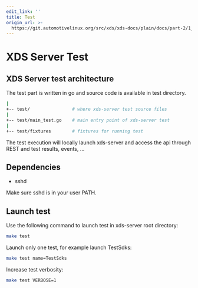 ```yaml
---
edit_link: ''
title: Test
origin_url: >-
  https://git.automotivelinux.org/src/xds/xds-docs/plain/docs/part-2/1_xds-server/5_test.md?h=halibut
---
```


<!-- WARNING: This file is generated by fetch_docs.js using /home/boron/Documents/AGL/docs-webtemplate/site/_data/tocs/devguides/halibut/xds-docs-guides-devguides-book.yml -->

# XDS Server Test

## XDS Server test architecture

The test part is written in go and source code is available in test directory.

```bash
|
+-- test/                # where xds-server test source files
|
+-- test/main_test.go    # main entry point of xds-server test
|
+-- test/fixtures        # fixtures for running test
```

The test execution will locally launch xds-server and access the api through REST and test results, events, ...

## Dependencies

* sshd

Make sure sshd is in your user PATH.

## Launch test

Use the following command to launch test in xds-server root directory:

```bash
make test
```

Launch only one test, for example launch TestSdks:

```bash
make test name=TestSdks
```

Increase test verbosity:

```bash
make test VERBOSE=1
```